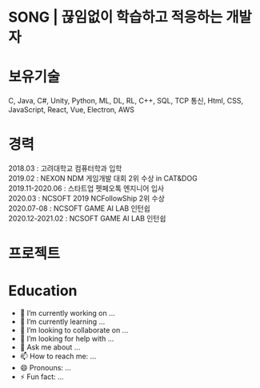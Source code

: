 # SONG | 끊임없이 학습하고 적응하는 개발자
# 보유기술
C, Java, C#, Unity, Python, ML, DL, RL, C++, SQL, TCP 통신, Html, CSS, JavaScript, React, Vue, Electron, AWS

# 경력
2018.03 : 고려대학교 컴퓨터학과 입학  
2019.02 : NEXON NDM 게임개발 대회 2위 수상 in CAT&DOG  
2019.11-2020.06 : 스타트업 펫페오톡 엔지니어 입사  
2020.03 : NCSOFT 2019 NCFollowShip 2위 수상  
2020.07-08 : NCSOFT GAME AI LAB 인턴쉽  
2020.12-2021.02 : NCSOFT GAME AI LAB 인턴쉽  

# 프로젝트

# Education


- 🔭 I’m currently working on ...
- 🌱 I’m currently learning ...
- 👯 I’m looking to collaborate on ...
- 🤔 I’m looking for help with ...
- 💬 Ask me about ...
- 📫 How to reach me: ...
- 😄 Pronouns: ...
- ⚡ Fun fact: ...
